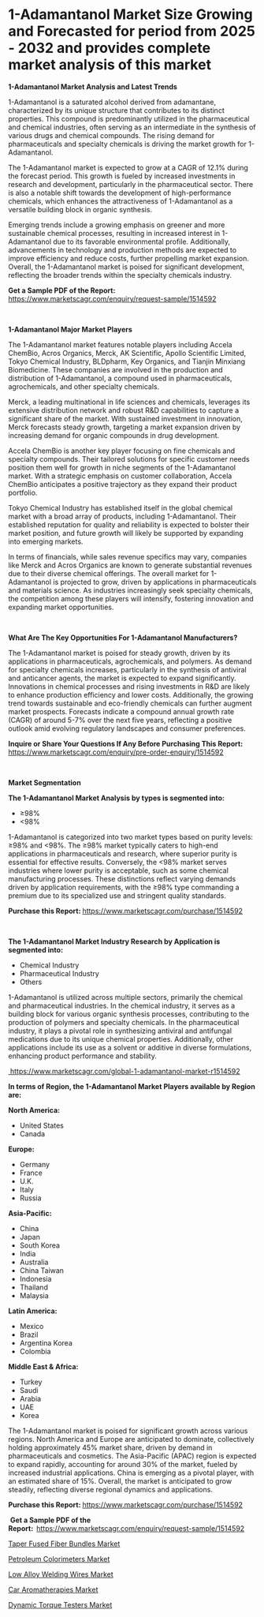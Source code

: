 <p><h1>1-Adamantanol Market Size Growing and Forecasted for period from 2025 - 2032 and provides complete market analysis of this market</h1></p><p><strong>1-Adamantanol Market Analysis and Latest Trends</strong></p>
<p><p>1-Adamantanol is a saturated alcohol derived from adamantane, characterized by its unique structure that contributes to its distinct properties. This compound is predominantly utilized in the pharmaceutical and chemical industries, often serving as an intermediate in the synthesis of various drugs and chemical compounds. The rising demand for pharmaceuticals and specialty chemicals is driving the market growth for 1-Adamantanol.</p><p>The 1-Adamantanol market is expected to grow at a CAGR of 12.1% during the forecast period. This growth is fueled by increased investments in research and development, particularly in the pharmaceutical sector. There is also a notable shift towards the development of high-performance chemicals, which enhances the attractiveness of 1-Adamantanol as a versatile building block in organic synthesis. </p><p>Emerging trends include a growing emphasis on greener and more sustainable chemical processes, resulting in increased interest in 1-Adamantanol due to its favorable environmental profile. Additionally, advancements in technology and production methods are expected to improve efficiency and reduce costs, further propelling market expansion. Overall, the 1-Adamantanol market is poised for significant development, reflecting the broader trends within the specialty chemicals industry.</p></p>
<p><strong>Get a Sample PDF of the Report:&nbsp;</strong> <a href="https://www.marketscagr.com/enquiry/request-sample/1514592?utm_campaign=2012&utm_medium=2&utm_source=Github&utm_content=ia&utm_term=29032025&utm_id=1-adamantanol">https://www.marketscagr.com/enquiry/request-sample/1514592</a></p>
<p>&nbsp;</p>
<p><strong>1-Adamantanol Major Market Players</strong></p>
<p><p>The 1-Adamantanol market features notable players including Accela ChemBio, Acros Organics, Merck, AK Scientific, Apollo Scientific Limited, Tokyo Chemical Industry, BLDpharm, Key Organics, and Tianjin Minxiang Biomedicine. These companies are involved in the production and distribution of 1-Adamantanol, a compound used in pharmaceuticals, agrochemicals, and other specialty chemicals.</p><p>Merck, a leading multinational in life sciences and chemicals, leverages its extensive distribution network and robust R&D capabilities to capture a significant share of the market. With sustained investment in innovation, Merck forecasts steady growth, targeting a market expansion driven by increasing demand for organic compounds in drug development.</p><p>Accela ChemBio is another key player focusing on fine chemicals and specialty compounds. Their tailored solutions for specific customer needs position them well for growth in niche segments of the 1-Adamantanol market. With a strategic emphasis on customer collaboration, Accela ChemBio anticipates a positive trajectory as they expand their product portfolio.</p><p>Tokyo Chemical Industry has established itself in the global chemical market with a broad array of products, including 1-Adamantanol. Their established reputation for quality and reliability is expected to bolster their market position, and future growth will likely be supported by expanding into emerging markets.</p><p>In terms of financials, while sales revenue specifics may vary, companies like Merck and Acros Organics are known to generate substantial revenues due to their diverse chemical offerings. The overall market for 1-Adamantanol is projected to grow, driven by applications in pharmaceuticals and materials science. As industries increasingly seek specialty chemicals, the competition among these players will intensify, fostering innovation and expanding market opportunities.</p></p>
<p>&nbsp;</p>
<p><strong>What Are The Key Opportunities For 1-Adamantanol Manufacturers?</strong></p>
<p><p>The 1-Adamantanol market is poised for steady growth, driven by its applications in pharmaceuticals, agrochemicals, and polymers. As demand for specialty chemicals increases, particularly in the synthesis of antiviral and anticancer agents, the market is expected to expand significantly. Innovations in chemical processes and rising investments in R&D are likely to enhance production efficiency and lower costs. Additionally, the growing trend towards sustainable and eco-friendly chemicals can further augment market prospects. Forecasts indicate a compound annual growth rate (CAGR) of around 5-7% over the next five years, reflecting a positive outlook amid evolving regulatory landscapes and consumer preferences.</p></p>
<p><strong>Inquire or Share Your Questions If Any Before Purchasing This Report:</strong> <a href="https://www.marketscagr.com/enquiry/pre-order-enquiry/1514592?utm_campaign=2012&utm_medium=2&utm_source=Github&utm_content=ia&utm_term=29032025&utm_id=1-adamantanol">https://www.marketscagr.com/enquiry/pre-order-enquiry/1514592</a></p>
<p>&nbsp;</p>
<p><strong>Market Segmentation</strong></p>
<p><strong>The 1-Adamantanol Market Analysis by types is segmented into:</strong></p>
<p><ul><li>≥98%</li><li><98%</li></ul></p>
<p><p>1-Adamantanol is categorized into two market types based on purity levels: ≥98% and <98%. The ≥98% market typically caters to high-end applications in pharmaceuticals and research, where superior purity is essential for effective results. Conversely, the <98% market serves industries where lower purity is acceptable, such as some chemical manufacturing processes. These distinctions reflect varying demands driven by application requirements, with the ≥98% type commanding a premium due to its specialized use and stringent quality standards.</p></p>
<p><strong>Purchase this Report:&nbsp;</strong><a href="https://www.marketscagr.com/purchase/1514592?utm_campaign=2012&utm_medium=2&utm_source=Github&utm_content=ia&utm_term=29032025&utm_id=1-adamantanol">https://www.marketscagr.com/purchase/1514592</a></p>
<p>&nbsp;</p>
<p><strong>The 1-Adamantanol Market Industry Research by Application is segmented into:</strong></p>
<p><ul><li>Chemical Industry</li><li>Pharmaceutical Industry</li><li>Others</li></ul></p>
<p><p>1-Adamantanol is utilized across multiple sectors, primarily the chemical and pharmaceutical industries. In the chemical industry, it serves as a building block for various organic synthesis processes, contributing to the production of polymers and specialty chemicals. In the pharmaceutical industry, it plays a pivotal role in synthesizing antiviral and antifungal medications due to its unique chemical properties. Additionally, other applications include its use as a solvent or additive in diverse formulations, enhancing product performance and stability.</p></p>
<p><a href="https://www.marketscagr.com/global-1-adamantanol-market-r1514592?utm_campaign=2012&utm_medium=2&utm_source=Github&utm_content=ia&utm_term=29032025&utm_id=1-adamantanol">&nbsp;https://www.marketscagr.com/global-1-adamantanol-market-r1514592</a></p>
<p><strong>In terms of Region, the 1-Adamantanol Market Players available by Region are:</strong></p>
<p>
    <p> <strong> North America: </strong>
        <ul>
            <li>United States</li>
            <li>Canada</li>
        </ul>
        </p> 
    <p> <strong> Europe: </strong>
        <ul>
            <li>Germany</li>
            <li>France</li>
            <li>U.K.</li>
            <li>Italy</li>
            <li>Russia</li>
        </ul>
        </p> 
    <p> <strong> Asia-Pacific: </strong>
        <ul>
            <li>China</li>
            <li>Japan</li>
            <li>South Korea</li>
            <li>India</li>
            <li>Australia</li>
            <li>China Taiwan</li>
            <li>Indonesia</li>
            <li>Thailand</li>
            <li>Malaysia</li>
        </ul>
        </p> 
    <p> <strong> Latin America: </strong>
        <ul>
            <li>Mexico</li>
            <li>Brazil</li>
            <li>Argentina Korea</li>
            <li>Colombia</li>
        </ul>
        </p> 
    <p> <strong> Middle East & Africa: </strong>
        <ul>
            <li>Turkey</li>
            <li>Saudi</li>
            <li>Arabia</li>
            <li>UAE</li>
            <li>Korea</li>
        </ul>
    </p>
    </p>
<p><p>The 1-Adamantanol market is poised for significant growth across various regions. North America and Europe are anticipated to dominate, collectively holding approximately 45% market share, driven by demand in pharmaceuticals and cosmetics. The Asia-Pacific (APAC) region is expected to expand rapidly, accounting for around 30% of the market, fueled by increased industrial applications. China is emerging as a pivotal player, with an estimated share of 15%. Overall, the market is anticipated to grow steadily, reflecting diverse regional dynamics and applications.</p></p>
<p><strong>Purchase this Report: </strong><a href="https://www.marketscagr.com/purchase/1514592?utm_campaign=2012&utm_medium=2&utm_source=Github&utm_content=ia&utm_term=29032025&utm_id=1-adamantanol">https://www.marketscagr.com/purchase/1514592</a></p>
<p>&nbsp;<strong>Get a Sample PDF of the Report:&nbsp;&nbsp;</strong><a href="https://www.marketscagr.com/enquiry/request-sample/1514592?utm_campaign=2012&utm_medium=2&utm_source=Github&utm_content=ia&utm_term=29032025&utm_id=1-adamantanol">https://www.marketscagr.com/enquiry/request-sample/1514592</a></p>
<p><strong></strong></p>
<p><p><a href="https://github.com/fettycahow90/Market-Research-Report-List-1/blob/main/taper-fused-fiber-bundles-market.md?utm_campaign=2012&utm_medium=2&utm_source=Github&utm_content=ia&utm_term=29032025&utm_id=1-adamantanol">Taper Fused Fiber Bundles Market</a></p><p><a href="https://github.com/ChiragRP21/Market-Research-Report-List-7/blob/main/petroleum-colorimeters-market.md?utm_campaign=2012&utm_medium=2&utm_source=Github&utm_content=ia&utm_term=29032025&utm_id=1-adamantanol">Petroleum Colorimeters Market</a></p><p><a href="https://github.com/JakirUddin511/Market-Research-Report-List-2/blob/main/low-alloy-welding-wires-market.md?utm_campaign=2012&utm_medium=2&utm_source=Github&utm_content=ia&utm_term=29032025&utm_id=1-adamantanol">Low Alloy Welding Wires Market</a></p><p><a href="https://github.com/piskofraisel/Market-Research-Report-List-1/blob/main/car-aromatherapies-market.md?utm_campaign=2012&utm_medium=2&utm_source=Github&utm_content=ia&utm_term=29032025&utm_id=1-adamantanol">Car Aromatherapies Market</a></p><p><a href="https://github.com/zahrigayda1h/Market-Research-Report-List-1/blob/main/dynamic-torque-testers-market.md?utm_campaign=2012&utm_medium=2&utm_source=Github&utm_content=ia&utm_term=29032025&utm_id=1-adamantanol">Dynamic Torque Testers Market</a></p></p>